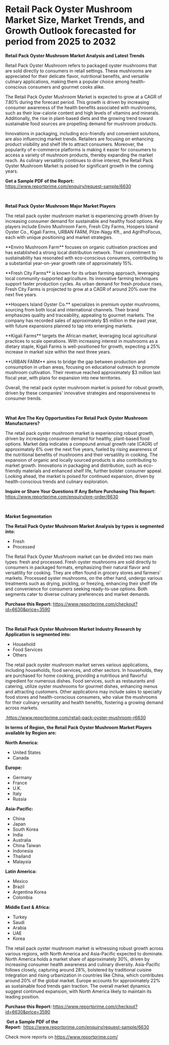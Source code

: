 <p><h1>Retail Pack Oyster Mushroom Market Size, Market Trends, and Growth Outlook forecasted for period from 2025 to 2032</h1></p><p><strong>Retail Pack Oyster Mushroom Market Analysis and Latest Trends</strong></p>
<p><p>Retail Pack Oyster Mushroom refers to packaged oyster mushrooms that are sold directly to consumers in retail settings. These mushrooms are appreciated for their delicate flavor, nutritional benefits, and versatile culinary applications, making them a popular choice among health-conscious consumers and gourmet cooks alike.</p><p>The Retail Pack Oyster Mushroom Market is expected to grow at a CAGR of 7.80% during the forecast period. This growth is driven by increasing consumer awareness of the health benefits associated with mushrooms, such as their low-calorie content and high levels of vitamins and minerals. Additionally, the rise in plant-based diets and the growing trend toward sustainable food sources are propelling demand for mushroom products. </p><p>Innovations in packaging, including eco-friendly and convenient solutions, are also influencing market trends. Retailers are focusing on enhancing product visibility and shelf life to attract consumers. Moreover, the popularity of e-commerce platforms is making it easier for consumers to access a variety of mushroom products, thereby expanding the market reach. As culinary versatility continues to drive interest, the Retail Pack Oyster Mushroom Market is poised for significant growth in the coming years.</p></p>
<p><strong>Get a Sample PDF of the Report:&nbsp;</strong> <a href="https://www.reportprime.com/enquiry/request-sample/6630?utm_campaign=2747&utm_medium=2&utm_source=Github&utm_content=ia&utm_term=19032025&utm_id=retail-pack-oyster-mushroom">https://www.reportprime.com/enquiry/request-sample/6630</a></p>
<p>&nbsp;</p>
<p><strong>Retail Pack Oyster Mushroom Major Market Players</strong></p>
<p><p>The retail pack oyster mushroom market is experiencing growth driven by increasing consumer demand for sustainable and healthy food options. Key players include Enviro Mushroom Farm, Fresh City Farms, Hoopers Island Oyster Co., Kigali Farms, URBAN FARM, Pilze-Nagy Kft., and AgriProFocus, each with unique positioning and market strategies.</p><p>**Enviro Mushroom Farm** focuses on organic cultivation practices and has established a strong local distribution network. Their commitment to sustainability has resonated with eco-conscious consumers, contributing to a substantial year-on-year growth rate of approximately 15%. </p><p>**Fresh City Farms** is known for its urban farming approach, leveraging local community-supported agriculture. Its innovative farming techniques support faster production cycles. As urban demand for fresh produce rises, Fresh City Farms is projected to grow at a CAGR of around 20% over the next five years.</p><p>**Hoopers Island Oyster Co.** specializes in premium oyster mushrooms, sourcing from both local and international channels. Their brand emphasizes quality and traceability, appealing to gourmet markets. The company has recorded sales of approximately $5 million in the past year, with future expansions planned to tap into emerging markets.</p><p>**Kigali Farms** targets the African market, leveraging local agricultural practices to scale operations. With increasing interest in mushrooms as a dietary staple, Kigali Farms is well-positioned for growth, expecting a 25% increase in market size within the next three years.</p><p>**URBAN FARM** aims to bridge the gap between production and consumption in urban areas, focusing on educational outreach to promote mushroom cultivation. Their revenue reached approximately $3 million last fiscal year, with plans for expansion into new territories.</p><p>Overall, the retail pack oyster mushroom market is poised for robust growth, driven by these companies' innovative strategies and responsiveness to consumer trends.</p></p>
<p>&nbsp;</p>
<p><strong>What Are The Key Opportunities For Retail Pack Oyster Mushroom Manufacturers?</strong></p>
<p><p>The retail pack oyster mushroom market is experiencing robust growth, driven by increasing consumer demand for healthy, plant-based food options. Market data indicates a compound annual growth rate (CAGR) of approximately 6% over the next five years, fueled by rising awareness of the nutritional benefits of mushrooms and their versatility in cooking. The expansion of organic and locally sourced products is also contributing to market growth. Innovations in packaging and distribution, such as eco-friendly materials and enhanced shelf life, further bolster consumer appeal. Looking ahead, the market is poised for continued expansion, driven by health-conscious trends and culinary exploration.</p></p>
<p><strong>Inquire or Share Your Questions If Any Before Purchasing This Report:</strong> <a href="https://www.reportprime.com/enquiry/pre-order/6630?utm_campaign=2747&utm_medium=2&utm_source=Github&utm_content=ia&utm_term=19032025&utm_id=retail-pack-oyster-mushroom">https://www.reportprime.com/enquiry/pre-order/6630</a></p>
<p>&nbsp;</p>
<p><strong>Market Segmentation</strong></p>
<p><strong>The Retail Pack Oyster Mushroom Market Analysis by types is segmented into:</strong></p>
<p><ul><li>Fresh</li><li>Processed</li></ul></p>
<p><p>The Retail Pack Oyster Mushroom market can be divided into two main types: fresh and processed. Fresh oyster mushrooms are sold directly to consumers in packaged formats, emphasizing their natural flavor and versatility for cooking. They are often found in grocery stores and farmers' markets. Processed oyster mushrooms, on the other hand, undergo various treatments such as drying, pickling, or freezing, enhancing their shelf life and convenience for consumers seeking ready-to-use options. Both segments cater to diverse culinary preferences and market demands.</p></p>
<p><strong>Purchase this Report:&nbsp;</strong><a href="https://www.reportprime.com/checkout?id=6630&price=3590&utm_campaign=2747&utm_medium=2&utm_source=Github&utm_content=ia&utm_term=19032025&utm_id=retail-pack-oyster-mushroom">https://www.reportprime.com/checkout?id=6630&price=3590</a></p>
<p>&nbsp;</p>
<p><strong>The Retail Pack Oyster Mushroom Market Industry Research by Application is segmented into:</strong></p>
<p><ul><li>Household</li><li>Food Services</li><li>Others</li></ul></p>
<p><p>The retail pack oyster mushroom market serves various applications, including households, food services, and other sectors. In households, they are purchased for home cooking, providing a nutritious and flavorful ingredient for numerous dishes. Food services, such as restaurants and catering, utilize oyster mushrooms for gourmet dishes, enhancing menus and attracting customers. Other applications may include sales to specialty food stores and health-conscious consumers, who value the mushrooms for their culinary versatility and health benefits, fostering a growing demand across markets.</p></p>
<p><a href="https://www.reportprime.com/retail-pack-oyster-mushroom-r6630?utm_campaign=2747&utm_medium=2&utm_source=Github&utm_content=ia&utm_term=19032025&utm_id=retail-pack-oyster-mushroom">&nbsp;https://www.reportprime.com/retail-pack-oyster-mushroom-r6630</a></p>
<p><strong>In terms of Region, the Retail Pack Oyster Mushroom Market Players available by Region are:</strong></p>
<p>
    <p> <strong> North America: </strong>
        <ul>
            <li>United States</li>
            <li>Canada</li>
        </ul>
        </p> 
    <p> <strong> Europe: </strong>
        <ul>
            <li>Germany</li>
            <li>France</li>
            <li>U.K.</li>
            <li>Italy</li>
            <li>Russia</li>
        </ul>
        </p> 
    <p> <strong> Asia-Pacific: </strong>
        <ul>
            <li>China</li>
            <li>Japan</li>
            <li>South Korea</li>
            <li>India</li>
            <li>Australia</li>
            <li>China Taiwan</li>
            <li>Indonesia</li>
            <li>Thailand</li>
            <li>Malaysia</li>
        </ul>
        </p> 
    <p> <strong> Latin America: </strong>
        <ul>
            <li>Mexico</li>
            <li>Brazil</li>
            <li>Argentina Korea</li>
            <li>Colombia</li>
        </ul>
        </p> 
    <p> <strong> Middle East & Africa: </strong>
        <ul>
            <li>Turkey</li>
            <li>Saudi</li>
            <li>Arabia</li>
            <li>UAE</li>
            <li>Korea</li>
        </ul>
    </p>
    </p>
<p><p>The retail pack oyster mushroom market is witnessing robust growth across various regions, with North America and Asia-Pacific expected to dominate. North America holds a market share of approximately 30%, driven by increasing consumer health awareness and culinary diversity. Asia-Pacific follows closely, capturing around 28%, bolstered by traditional cuisine integration and rising urbanization in countries like China, which contributes around 20% of the global market. Europe accounts for approximately 22% as sustainable food trends gain traction. The overall market dynamics suggest continued expansion, with North America likely to maintain its leading position.</p></p>
<p><strong>Purchase this Report: </strong><a href="https://www.reportprime.com/checkout?id=6630&price=3590&utm_campaign=2747&utm_medium=2&utm_source=Github&utm_content=ia&utm_term=19032025&utm_id=retail-pack-oyster-mushroom">https://www.reportprime.com/checkout?id=6630&price=3590</a></p>
<p>&nbsp;<strong>Get a Sample PDF of the Report:&nbsp;&nbsp;</strong><a href="https://www.reportprime.com/enquiry/request-sample/6630?utm_campaign=2747&utm_medium=2&utm_source=Github&utm_content=ia&utm_term=19032025&utm_id=retail-pack-oyster-mushroom">https://www.reportprime.com/enquiry/request-sample/6630</a></p>
<p><strong></strong></p>
<p>Check more reports on <a href="https://www.reportprime.com/?utm_campaign=2747&utm_medium=2&utm_source=Github&utm_content=ia&utm_term=19032025&utm_id=retail-pack-oyster-mushroom">https://www.reportprime.com/</a></p>